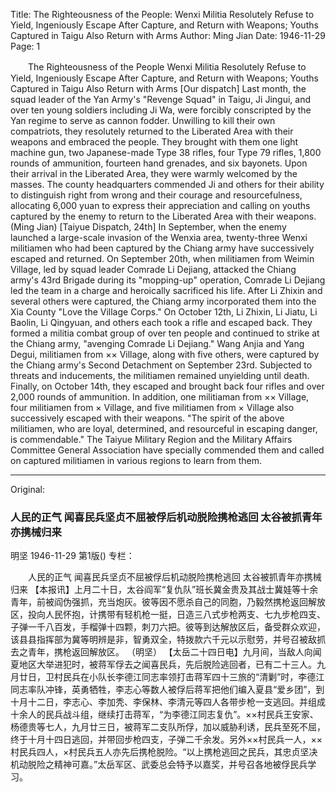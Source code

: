 Title: The Righteousness of the People: Wenxi Militia Resolutely Refuse to Yield, Ingeniously Escape After Capture, and Return with Weapons; Youths Captured in Taigu Also Return with Arms
Author: Ming Jian
Date: 1946-11-29
Page: 1

　　The Righteousness of the People
    Wenxi Militia Resolutely Refuse to Yield, Ingeniously Escape After Capture, and Return with Weapons; Youths Captured in Taigu Also Return with Arms
    [Our dispatch] Last month, the squad leader of the Yan Army's "Revenge Squad" in Taigu, Ji Jingui, and over ten young soldiers including Ji Wa, were forcibly conscripted by the Yan regime to serve as cannon fodder. Unwilling to kill their own compatriots, they resolutely returned to the Liberated Area with their weapons and embraced the people. They brought with them one light machine gun, two Japanese-made Type 38 rifles, four Type 79 rifles, 1,800 rounds of ammunition, fourteen hand grenades, and six bayonets. Upon their arrival in the Liberated Area, they were warmly welcomed by the masses. The county headquarters commended Ji and others for their ability to distinguish right from wrong and their courage and resourcefulness, allocating 6,000 yuan to express their appreciation and calling on youths captured by the enemy to return to the Liberated Area with their weapons. (Ming Jian)
    [Taiyue Dispatch, 24th] In September, when the enemy launched a large-scale invasion of the Wenxia area, twenty-three Wenxi militiamen who had been captured by the Chiang army have successively escaped and returned. On September 20th, when militiamen from Weimin Village, led by squad leader Comrade Li Dejiang, attacked the Chiang army's 43rd Brigade during its "mopping-up" operation, Comrade Li Dejiang led the team in a charge and heroically sacrificed his life. After Li Zhixin and several others were captured, the Chiang army incorporated them into the Xia County "Love the Village Corps." On October 12th, Li Zhixin, Li Jiatu, Li Baolin, Li Qingyuan, and others each took a rifle and escaped back. They formed a militia combat group of over ten people and continued to strike at the Chiang army, "avenging Comrade Li Dejiang." Wang Anjia and Yang Degui, militiamen from ×× Village, along with five others, were captured by the Chiang army's Second Detachment on September 23rd. Subjected to threats and inducements, the militiamen remained unyielding until death. Finally, on October 14th, they escaped and brought back four rifles and over 2,000 rounds of ammunition. In addition, one militiaman from ×× Village, four militiamen from × Village, and five militiamen from × Village also successively escaped with their weapons. "The spirit of the above militiamen, who are loyal, determined, and resourceful in escaping danger, is commendable." The Taiyue Military Region and the Military Affairs Committee General Association have specially commended them and called on captured militiamen in various regions to learn from them.



<hr /> 

Original: 


### 人民的正气  闻喜民兵坚贞不屈被俘后机动脱险携枪逃回  太谷被抓青年亦携械归来
明坚
1946-11-29
第1版()
专栏：

　　人民的正气
    闻喜民兵坚贞不屈被俘后机动脱险携枪逃回
    太谷被抓青年亦携械归来
    【本报讯】上月二十日，太谷阎军“复仇队”班长冀金贵及其战士冀娃等十余青年，前被阎伪强抓，充当炮灰。彼等因不愿杀自己的同胞，乃毅然携枪返回解放区，投向人民怀抱，计携带有轻机枪一挺，日造三八式步枪两支、七九步枪四支、子弹一千八百发，手榴弹十四颗，刺刀六把。彼等到达解放区后，备受群众欢迎，该县县指挥部为冀等明辨是非，智勇双全，特拨款六千元以示慰劳，并号召被敌抓去之青年，携枪返回解放区。      （明坚）
    【太岳二十四日电】九月间，当敌人向闻夏地区大举进犯时，被蒋军俘去之闻喜民兵，先后脱险逃回者，已有二十三人。九月廿日，卫村民兵在小队长李德江同志率领打击蒋军四十三旅的“清剿”时，李德江同志率队冲锋，英勇牺牲，李志心等数人被俘后蒋军把他们编入夏县“爱乡团”，到十月十二日，李志心、李加秃、李保林、李清元等四人各带步枪一支逃回。并组成十余人的民兵战斗组，继续打击蒋军，“为李德江同志复仇”。××村民兵王安家、杨德贵等七人，九月廿三日，被蒋军二支队所俘，加以威胁利诱，民兵至死不屈，终于十月十四日逃回，并带回步枪四支，子弹二千余发。另外××村民兵一人，××村民兵四人，×村民兵五人亦先后携枪脱险。“以上携枪逃回之民兵，其忠贞坚决机动脱险之精神可嘉。”太岳军区、武委总会特予以嘉奖，并号召各地被俘民兵学习。
